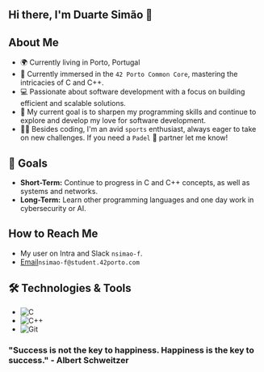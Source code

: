 ## Hi there, I'm Duarte Simão 👋

## About Me
- 🌍 Currently living in Porto, Portugal
- 📘 Currently immersed in the `42 Porto Common Core`, mastering the intricacies of C and C++.
- 💻 Passionate about software development with a focus on building efficient and scalable solutions.
- 🤖 My current goal is to sharpen my programming skills and continue to explore and develop my love for software development.
- 🏋️‍♀️ Besides coding, I'm an avid `sports` enthusiast, always eager to take on new challenges. If you need a `Padel` 🎾 partner let me know!

## 🎯 Goals
- **Short-Term:** Continue to progress in C and C++ concepts, as well as systems and networks.
- **Long-Term:** Learn other programming languages and one day work in cybersecurity or AI.

## How to Reach Me
-  My user on Intra and Slack `nsimao-f`.
- [Email](mailto:nsimao-f@student.42porto.com)`nsimao-f@student.42porto.com`

## 🛠️ Technologies & Tools
- ![C](https://img.shields.io/badge/C-A8B9CC?style=for-the-badge&logo=c&logoColor=white)
- ![C++](https://img.shields.io/badge/C++-00599C?style=for-the-badge&logo=cplusplus&logoColor=white)
- ![Git](https://img.shields.io/badge/Git-F05032?style=for-the-badge&logo=git&logoColor=white)

### "Success is not the key to happiness. Happiness is the key to success." - Albert Schweitzer
